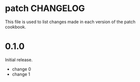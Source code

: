 # patch CHANGELOG

This file is used to list changes made in each version of the patch cookbook.

# 0.1.0

Initial release.

- change 0
- change 1

